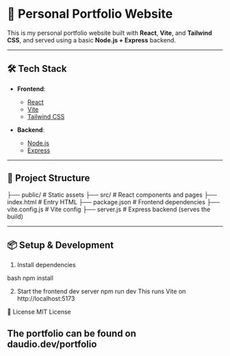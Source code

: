 # 🎨 Personal Portfolio Website

This is my personal portfolio website built with **React**, **Vite**, and **Tailwind CSS**, and served using a basic **Node.js + Express** backend.

---

## 🛠️ Tech Stack

- **Frontend**:  
  - [React](https://reactjs.org/)  
  - [Vite](https://vitejs.dev/)  
  - [Tailwind CSS](https://tailwindcss.com/)

- **Backend**:  
  - [Node.js](https://nodejs.org/)  
  - [Express](https://expressjs.com/)  

---

## 📁 Project Structure

├── public/ # Static assets
├── src/ # React components and pages
├── index.html # Entry HTML
├── package.json # Frontend dependencies
├── vite.config.js # Vite config
├── server.js # Express backend (serves the build)


---

## 📦 Setup & Development

 1. Install dependencies

bash
npm install

2. Start the frontend dev server
npm run dev
This runs Vite on http://localhost:5173

📄 License
MIT License

## The portfolio can be found on daudio.dev/portfolio
